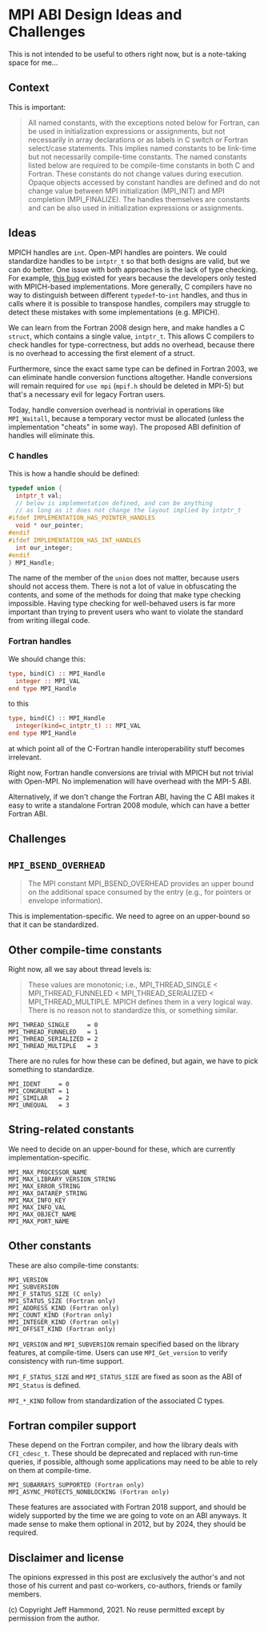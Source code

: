 # MPI ABI Design Ideas and Challenges

This is not intended to be useful to others right now, but is a note-taking space for me...


## Context

This is important:

> All named constants, with the exceptions noted below for Fortran, can be used in initialization expressions or assignments, 
> but not necessarily in array declarations or as labels in C switch or Fortran select/case statements. 
> This implies named constants to be link-time but not necessarily compile-time constants. 
> The named constants listed below are required to be compile-time constants in both C and Fortran. 
> These constants do not change values during execution. Opaque objects accessed by constant handles are defined 
> and do not change value between MPI initialization (MPI_INIT) and MPI completion (MPI_FINALIZE). 
> The handles themselves are constants and can be also used in initialization expressions or assignments.

## Ideas

MPICH handles are `int`.  Open-MPI handles are pointers. 
We could standardize handles to be `intptr_t` so that both designs are valid, but we can do better.
One issue with both approaches is the lack of type checking.
For example, [this bug](https://github.com/ParRes/Kernels/commit/ee5e5fb09019bd78325d9680cd93f52858812aa4)
existed for years because the developers only tested with MPICH-based implementations.
More generally, C compilers have no way to distinguish between different `typedef`-to-`int` handles,
and thus in calls where it is possible to transpose handles, compilers may struggle to detect these mistakes
with some implementations (e.g. MPICH).

We can learn from the Fortran 2008 design here, and make handles a C `struct`, which contains
a single value, `intptr_t`.  This allows C compilers to check handles for type-correctness,
but adds no overhead, because there is no overhead to accessing the first element
of a struct.

Furthermore, since the exact same type can be defined in Fortran 2003, we can eliminate
handle conversion functions altogether.
Handle conversions will remain required for `use mpi` (`mpif.h` should be deleted in MPI-5)
but that's a necessary evil for legacy Fortran users.

Today, handle conversion overhead is nontrivial in operations like `MPI_Waitall`, because
a temporary vector must be allocated (unless the implementation "cheats" in some way).
The proposed ABI definition of handles will eliminate this.

### C handles

This is how a handle should be defined:
```c
typedef union {
  intptr_t val;
  // below is implementation defined, and can be anything 
  // as long as it does not change the layout implied by intptr_t
#ifdef IMPLEMENTATION_HAS_POINTER_HANDLES
  void * our_pointer;
#endif
#ifdef IMPLEMENTATION_HAS_INT_HANDLES
  int our_integer;
#endif
} MPI_Handle;
```
The name of the member of the `union` does not matter, because users should not access them.
There is not a lot of value in obfuscating the contents, and some of the methods for doing
that make type checking impossible.
Having type checking for well-behaved users is far more important than trying to prevent
users who want to violate the standard from writing illegal code.

### Fortran handles

We should change this:
```fortran
type, bind(C) :: MPI_Handle
  integer :: MPI_VAL
end type MPI_Handle
```
to this
```fortran
type, bind(C) :: MPI_Handle
  integer(kind=c_intptr_t) :: MPI_VAL
end type MPI_Handle
```
at which point all of the C-Fortran handle interoperability stuff becomes irrelevant.

Right now, Fortran handle conversions are trivial with MPICH but not trivial with Open-MPI.
No implemenation will have overhead with the MPI-5 ABI.

Alternatively, if we don't change the Fortran ABI, having the C ABI makes it easy to write
a standalone Fortran 2008 module, which can have a better Fortran ABI.

## Challenges

## `MPI_BSEND_OVERHEAD`

> The MPI constant MPI_BSEND_OVERHEAD provides an upper bound on the additional space consumed by the entry 
> (e.g., for pointers or envelope information).

This is implementation-specific.  We need to agree on an upper-bound so that it can be standardized.

## Other compile-time constants

Right now, all we say about thread levels is:
> These values are monotonic; i.e., MPI_THREAD_SINGLE < MPI_THREAD_FUNNELED < MPI_THREAD_SERIALIZED < MPI_THREAD_MULTIPLE.
MPICH defines them in a very logical way.  There is no reason not to standardize this, or something similar.
```
MPI_THREAD_SINGLE     = 0
MPI_THREAD_FUNNELED   = 1
MPI_THREAD_SERIALIZED = 2
MPI_THREAD_MULTIPLE   = 3
```

There are no rules for how these can be defined, but again, we have to pick something to standardize.
```
MPI_IDENT     = 0
MPI_CONGRUENT = 1
MPI_SIMILAR   = 2
MPI_UNEQUAL   = 3
```

## String-related constants

We need to decide on an upper-bound for these, which are currently implementation-specific.
```
MPI_MAX_PROCESSOR_NAME
MPI_MAX_LIBRARY_VERSION_STRING
MPI_MAX_ERROR_STRING
MPI_MAX_DATAREP_STRING
MPI_MAX_INFO_KEY
MPI_MAX_INFO_VAL
MPI_MAX_OBJECT_NAME
MPI_MAX_PORT_NAME
```

## Other constants

These are also compile-time constants:
```
MPI_VERSION
MPI_SUBVERSION
MPI_F_STATUS_SIZE (C only)
MPI_STATUS_SIZE (Fortran only)
MPI_ADDRESS_KIND (Fortran only)
MPI_COUNT_KIND (Fortran only)
MPI_INTEGER_KIND (Fortran only)
MPI_OFFSET_KIND (Fortran only)
```

`MPI_VERSION` and `MPI_SUBVERSION` remain specified based on the library features, at compile-time.
Users can use `MPI_Get_version` to verify consistency with run-time support.

`MPI_F_STATUS_SIZE` and `MPI_STATUS_SIZE` are fixed as soon as the ABI of `MPI_Status` is defined.

`MPI_*_KIND` follow from standardization of the associated C types.

## Fortran compiler support

These depend on the Fortran compiler, and how the library deals with `CFI_cdesc_t`.
These should be deprecated and replaced with run-time queries, if possible, although
some applications may need to be able to rely on them at compile-time.
```
MPI_SUBARRAYS_SUPPORTED (Fortran only) 
MPI_ASYNC_PROTECTS_NONBLOCKING (Fortran only)
```
These features are associated with Fortran 2018 support, and should be widely supported
by the time we are going to vote on an ABI anyways.
It made sense to make them optional in 2012, but by 2024, they should be required.

## Disclaimer and license

The opinions expressed in this post are exclusively the author's and not those of his 
current and past co-workers, co-authors, friends or family members.

(c) Copyright Jeff Hammond, 2021. No reuse permitted except by permission from the author.

